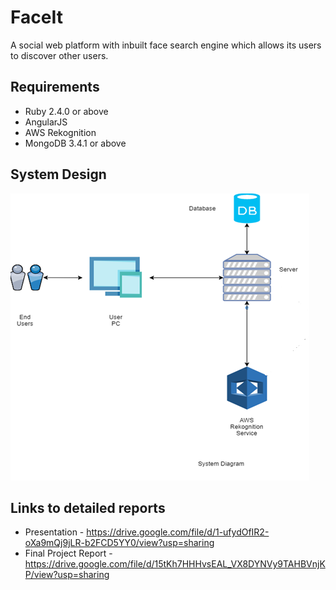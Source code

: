 # FaceIt
A social web platform with inbuilt face search engine which allows its users to discover other users.

## Requirements

* Ruby 2.4.0 or above
* AngularJS
* AWS Rekognition
* MongoDB 3.4.1 or above

## System Design

![alt text](https://raw.githubusercontent.com/apoorvt95/FaceIt/master/project.png)

## Links to detailed reports

* Presentation - https://drive.google.com/file/d/1-ufydOfIR2-oXa9mQj9jLR-b2FCD5YY0/view?usp=sharing
* Final Project Report - https://drive.google.com/file/d/15tKh7HHHvsEAL_VX8DYNVy9TAHBVnjKP/view?usp=sharing
